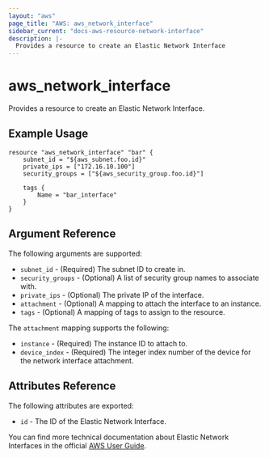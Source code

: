 ```yaml
---
layout: "aws"
page_title: "AWS: aws_network_interface"
sidebar_current: "docs-aws-resource-network-interface"
description: |-
  Provides a resource to create an Elastic Network Interface
---
```


# aws\_network\_interface

Provides a resource to create an Elastic Network Interface.

## Example Usage

```
resource "aws_network_interface" "bar" {
    subnet_id = "${aws_subnet.foo.id}"
    private_ips = ["172.16.10.100"]
    security_groups = ["${aws_security_group.foo.id}"]

    tags {
        Name = "bar_interface"
    }
}
```

## Argument Reference

The following arguments are supported:

* `subnet_id` - (Required) The subnet ID to create in.
* `security_groups` - (Optional) A list of security group names to associate with.
* `private_ips` - (Optional) The private IP of the interface.
* `attachment` - (Optional) A mapping to attach the interface to an instance. 
* `tags` - (Optional) A mapping of tags to assign to the resource.

The `attachment` mapping supports the following:

* `instance` - (Required) The instance ID to attach to.
* `device_index` - (Required) The integer index number of the device for the network interface attachment.

## Attributes Reference

The following attributes are exported:

* `id` - The ID of the Elastic Network Interface.

You can find more technical documentation about Elastic Network Interfaces in the
official [AWS User Guide](http://docs.aws.amazon.com/AWSEC2/latest/UserGuide/using-eni.html).
